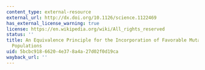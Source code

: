 ```yaml
---
content_type: external-resource
external_url: http://dx.doi.org/10.1126/science.1122469
has_external_license_warning: true
license: https://en.wikipedia.org/wiki/All_rights_reserved
status: ''
title: An Equivalence Principle for the Incorporation of Favorable Mutations in Asexual
  Populations
uid: 5bcbc918-6620-4e37-8a4a-27d02f0d19ca
wayback_url: ''
---
```

